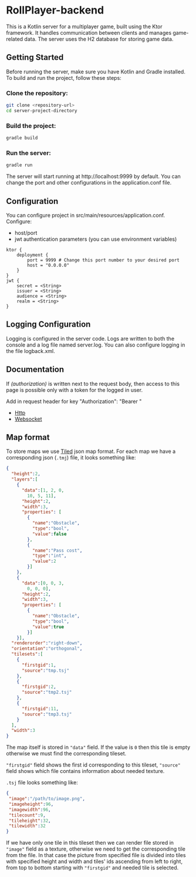 # RollPlayer-backend
This is a Kotlin server for a multiplayer game, built using the Ktor framework. It handles communication between clients and manages game-related data. The server uses the H2 database for storing game data.

## Getting Started
Before running the server, make sure you have Kotlin and Gradle installed. To build and run the project, follow these steps:

### Clone the repository:
```bash
git clone <repository-url>
cd server-project-directory
```

### Build the project:
```bash
gradle build
```

### Run the server:
```bash
gradle run
```
The server will start running at http://localhost:9999 by default. You can change the port and other configurations in the application.conf file.

## Configuration

You can configure project in src/main/resources/application.conf.
Configure:
- host/port
- jwt authentication parameters (you can use environment variables)

```
ktor {
    deployment {
        port = 9999 # Change this port number to your desired port
        host = "0.0.0.0"
    }
}
jwt {
    secret = <String>
    issuer = <String>
    audience = <String>
    realm = <String>
}
```

## Logging Configuration
Logging is configured in the server code. Logs are written to both the console and a log file named server.log. 
You can also configure logging in the file logback.xml.

## Documentation

If *(authorization)* is written next to the request body, then access to this page is possible only with a token for the logged in user.

Add in request header for key "Authorization": "Bearer <token>"

- [Http](HttpDoc.md)
- [Websocket](WebsocketDoc.md)

## Map format
To store maps we use [Tiled](https://doc.mapeditor.org/en/stable/reference/json-map-format/) json map format. For each map we have a corresponding json (`.tmj`) file, it looks something like:

```json
{
  "height":2,
  "layers":[
    {
      "data":[1, 2, 0,
        10, 5, 11],
      "height":2,
      "width":3,
      "properties": [
        {
          "name":"Obstacle",
          "type":"bool",
          "value":false
        },
        {
          "name":"Pass cost",
          "type":"int",
          "value":2
        }]
    },
    {
      "data":[0, 0, 3,
        0, 0, 0],
      "height":2,
      "width":3,
      "properties": [
        {
          "name":"Obstacle",
          "type":"bool",
          "value":true
        }]
    }],
  "renderorder":"right-down",
  "orientation":"orthogonal",
  "tilesets":[
    {
      "firstgid":1,
      "source":"tmp.tsj"
    },
    {
      "firstgid":2,
      "source":"tmp2.tsj"
    },
    {
      "firstgid":11,
      "source":"tmp3.tsj"
    }
  ],
  "width":3
}
```

The map itself is stored in `"data"` field. If the value is `0` then this tile is empty otherwise we must find the corresponding tileset.

`"firstgid"` field shows the first id corresponding to this tileset, `"source"` field shows which file contains information about needed texture.

`.tsj` file looks something like:

```json
{
 "image":"/path/to/image.png",
 "imageheight":96,
 "imagewidth":96,
 "tilecount":9,
 "tileheight":32,
 "tilewidth":32
}
```

If we have only one tile in this tileset then we can render file stored in `"image"` field as a texture, otherwise we need to get the corresponding tile from the file. In that case the picture from specified file is divided into tiles with specified height and width and tiles' ids ascending from left to right, from top to bottom starting with `"firstgid"` and needed tile is selected.
